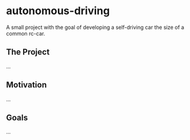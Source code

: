 # autonomous-driving
A small project with the goal of developing a self-driving car the size of a common rc-car.

## The Project
...
## Motivation
...
## Goals
...
